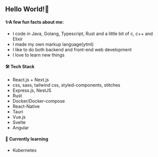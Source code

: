## Hello World!🐙

#### ✨A few fun facts about me:

* I code in Java, Golang, Typescript, Rust and a little bit of c, c++ and Elixir
* I made my own markup language(ytml)
* I like to do both backend and front-end web development
* I love to learn new things

#### 🛠 Tech Stack

* React.js + Next.js
* css, sass, tailwind css, styled-components, stitches
* Express.js, NestJS
* Rust
* Docker/Docker-compose
* React-Native
* Tauri
* Vue.js
* Svelte
* Angular

#### 🧪 Currently learning

* Kubernetes
